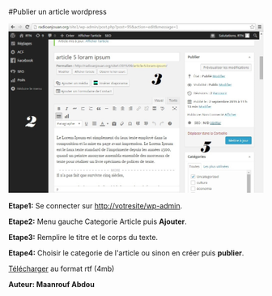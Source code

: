#Publier un article wordpress

![capture](https://github.com/maanrouf/divers/blob/master/capture_wordpress.png) 

__Etape1:__ Se connecter sur [http://votresite/wp-admin](http://votresite/wp-admin).

__Etape2:__ Menu gauche Categorie Article puis __Ajouter__.

__Etape3:__ Remplire le titre et le corps du texte.

__Etape4:__ Choisir le categorie de l'article ou sinon en créer  puis __publier__.

[Télécharger](https://github.com/maanrouf/divers.git) au format rtf (4mb)

__Auteur: Maanrouf Abdou__
